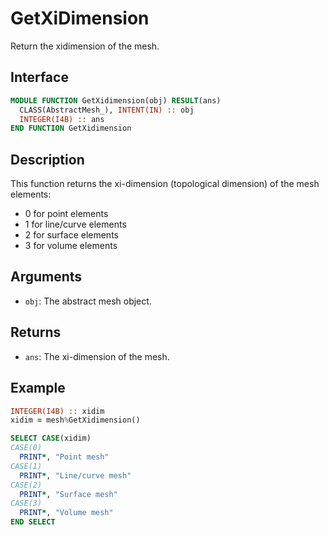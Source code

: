 # GetXiDimension

Return the xidimension of the mesh.

## Interface

```fortran
MODULE FUNCTION GetXidimension(obj) RESULT(ans)
  CLASS(AbstractMesh_), INTENT(IN) :: obj
  INTEGER(I4B) :: ans
END FUNCTION GetXidimension
```

## Description

This function returns the xi-dimension (topological dimension) of the mesh elements:

- 0 for point elements
- 1 for line/curve elements
- 2 for surface elements
- 3 for volume elements

## Arguments

- `obj`: The abstract mesh object.

## Returns

- `ans`: The xi-dimension of the mesh.

## Example

```fortran
INTEGER(I4B) :: xidim
xidim = mesh%GetXidimension()

SELECT CASE(xidim)
CASE(0)
  PRINT*, "Point mesh"
CASE(1)
  PRINT*, "Line/curve mesh"
CASE(2)
  PRINT*, "Surface mesh"
CASE(3)
  PRINT*, "Volume mesh"
END SELECT
```

